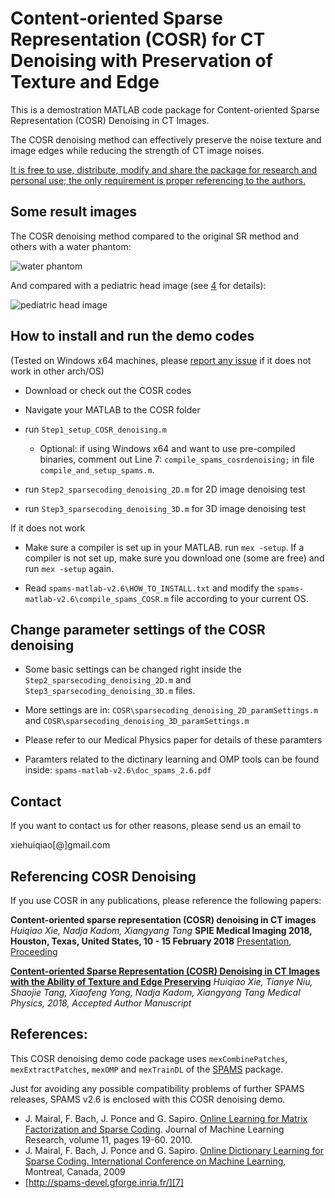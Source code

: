 Content‐oriented Sparse Representation (COSR) for CT Denoising with Preservation of Texture and Edge
======

This is a demostration MATLAB code package for Content-oriented Sparse Representation (COSR) Denoising in CT Images. 

The COSR denoising method can effectively preserve the noise texture and image edges while reducing the strength of CT image noises. 

[It is free to use, distribute, modify and share the package for research and personal use; the only requirement is proper referencing to the authors.][2]

## Some result images

The COSR denoising method compared to the original SR method and others with a water phantom:

![water phantom](https://github.com/xiehq/COSR/tree/master/figures/img_compare_STND_Gauss_SPIE.jpg)

And compared with a pediatric head image \(see [4] for details\):

![pediatric head image](https://github.com/xiehq/COSR/tree/master/figures/denoising_compare_Anon17998_slice2_20180727.jpg)

## How to install and run the demo codes

(Tested on Windows x64 machines, please [report any issue][1] if it does not work in other arch/OS)
 
   - Download or check out the COSR codes
   
   - Navigate your MATLAB to the COSR folder
   
   - run `Step1_setup_COSR_denoising.m`
     - Optional: if using Windows x64 and want to use pre-compiled binaries, comment out Line 7: 
       `compile_spams_cosrdenoising;` in file `compile_and_setup_spams.m`.
       
   - run `Step2_sparsecoding_denoising_2D.m` for 2D image denoising test
   
   - run `Step3_sparsecoding_denoising_3D.m` for 3D image denoising test
   
If it does not work
   
   - Make sure a compiler is set up in your MATLAB. run `mex -setup`. If a 
     compiler is not set up, make sure you download one (some are free)
     and run `mex -setup` again.
   
   - Read `spams-matlab-v2.6\HOW_TO_INSTALL.txt` and modify the `spams-matlab-v2.6\compile_spams_COSR.m` file 
     according to your current OS.

## Change parameter settings of the COSR denoising

   - Some basic settings can be changed right inside the `Step2_sparsecoding_denoising_2D.m` 
     and `Step3_sparsecoding_denoising_3D.m` files.
     
   - More settings are in: `COSR\sparsecoding_denoising_2D_paramSettings.m` and 
     `COSR\sparsecoding_denoising_3D_paramSettings.m`
     
   - Please refer to our Medical Physics paper for details of these paramters
   
   - Paramters related to the dictinary learning and OMP tools can be found inside: `spams-matlab-v2.6\doc_spams_2.6.pdf`

## Contact

If you want to contact us for other reasons, please send us an email to

xiehuiqiao[@]gmail.com

## Referencing COSR Denoising

If you use COSR in any publications, please reference the following papers:

**Content-oriented sparse representation (COSR) denoising in CT images**
*Huiqiao Xie, Nadja Kadom, Xiangyang Tang*
**SPIE Medical Imaging 2018, Houston, Texas, United States, 10 - 15 February 2018**
[Presentation][3], [Proceeding][8]

**[Content-oriented Sparse Representation (COSR) Denoising in CT Images with the Ability of Texture and Edge Preserving][4]**
*Huiqiao Xie, Tianye Niu, Shaojie Tang, Xiaofeng Yang, Nadja Kadom, Xiangyang Tang*
*Medical Physics, 2018, Accepted Author Manuscript*

## References:

This COSR denoising demo code package uses `mexCombinePatches`, `mexExtractPatches`, 
`mexOMP` and `mexTrainDL` of the [SPAMS][7] package.

Just for avoiding any possible compatibility problems of further SPAMS releases, 
SPAMS v2.6 is enclosed with this COSR denoising demo.

 * J. Mairal, F. Bach, J. Ponce and G. Sapiro. [Online Learning for Matrix Factorization and Sparse Coding][5]. Journal of Machine Learning Research, volume 11, pages 19-60. 2010.
 * J. Mairal, F. Bach, J. Ponce and G. Sapiro. [Online Dictionary Learning for Sparse Coding. International Conference on Machine Learning][6], Montreal, Canada, 2009
 * [http://spams-devel.gforge.inria.fr/][7]


[1]: https://github.com/xiehq/COSR/issues
[2]: https://www.gnu.org/licenses/gpl-3.0.en.html
[3]: https://www.spiedigitallibrary.org/conference-proceedings-of-spie/10573/1057328/Content-oriented-sparse-representation-COSR-denoising-in-CT-images/10.1117/12.2293417.short?SSO=1
[4]: https://doi.org/10.1002/mp.13189
[5]: http://www.jmlr.org/papers/volume11/mairal10a/mairal10a.pdf
[6]: http://www.di.ens.fr/willow/pdfs/icml09.pdf
[7]: http://spams-devel.gforge.inria.fr/
[8]: http://spie.org/Publications/Proceedings/Paper/10.1117/12.2293417